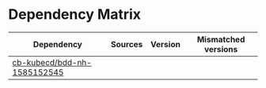 # Dependency Matrix

Dependency | Sources | Version | Mismatched versions
---------- | ------- | ------- | -------------------
[cb-kubecd/bdd-nh-1585152545](https://github.com/cb-kubecd/bdd-nh-1585152545.git) |  | []() | 
